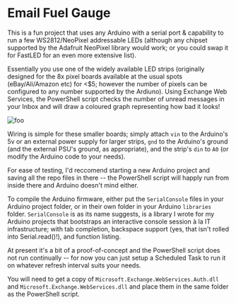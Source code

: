 # Email Fuel Gauge

This is a fun project that uses any Arduino with a serial port & capability to run a few WS2812/NeoPixel addressable LEDs (although any chipset supported by the Adafruit NeoPixel library would work; or you could swap it for FastLED for an even more extensive list).

Essentially you use one of the widely available LED strips (originally designed for the 8x pixel boards available at the usual spots (eBay/Ali/Amazon etc) for <$5; however the number of pixels can be configured to any number supported by the Ardiuno). Using Exchange Web Services, the PowerShell script checks the number of unread messages in your Inbox and will draw a coloured graph representing how bad it looks! 

![foo](https://cdn-shop.adafruit.com/970x728/1426-01.jpg "Example strip")

Wiring is simple for these smaller boards; simply attach `vin` to the Arduino's 5v or an external power supply for larger strips, `gnd` to the Arduino's ground (and the external PSU's ground, as appropriate), and the strip's `din` to `A0` (or modify the Arduino code to your needs).

For ease of testing, I'd reccomend starting a new Arduino project and saving all the repo files in there -- the PowerShell script will happly run from inside there and Arduino doesn't mind either.

To compile the Arduino firmware, either put the `SerialConsole` files in your Arduino project folder, or in their own folder in your Arduino `libraries` folder. `SerialConsole` is as its name suggests, is a library I wrote for my Arduino projects that bootstraps an interactive console session à la IT infrastructure; with tab completion, backspace support (yes, that isn't rolled into Serial.read()!), and function listing.

At present it's a bit of a proof-of-concept and the PowerShell script does not run continually -- for now you can just setup a Scheduled Task to run it on whatever refresh interval suits your needs.

You will need to get a copy of `Microsoft.Exchange.WebServices.Auth.dll` and `Microsoft.Exchange.WebServices.dll` and place them in the same folder as the PowerShell script.
